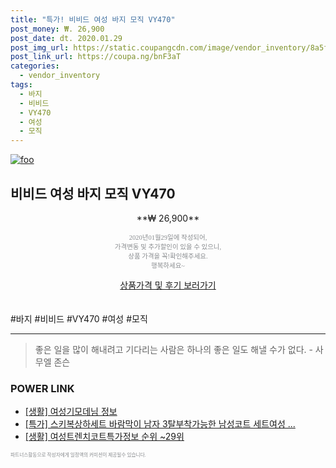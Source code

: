 ```yaml
--- 
title: "특가! 비비드 여성 바지 모직 VY470" 
post_money: ₩. 26,900 
post_date: dt. 2020.01.29 
post_img_url: https://static.coupangcdn.com/image/vendor_inventory/8a5f/10fba2ca8854c33587fe32daebfb497d896c2b7fff8c895cd123f63ffdd2.jpg 
post_link_url: https://coupa.ng/bnF3aT 
categories: 
  - vendor_inventory 
tags: 
  - 바지 
  - 비비드 
  - VY470 
  - 여성 
  - 모직 
--- 
```

[![foo](https://static.coupangcdn.com/image/vendor_inventory/8a5f/10fba2ca8854c33587fe32daebfb497d896c2b7fff8c895cd123f63ffdd2.jpg)](https://coupa.ng/bnF3aT) 

## 비비드 여성 바지 모직 VY470 
<p style="text-align: center;">**₩ 26,900**</p> 
<p style="text-align: center;"><span style="color: #898c8f; font-family: Georgia,Times,serif; font-size: 0.75em;">2020년01월29일에 작성되어, <br>가격변동 및 추가할인이 있을 수 있으니,<br> 상품 가격을 꼭!확인해주세요.<br>행복하세요~</span> 
</p>	 
<div markdown="0" style="text-align: center;"><a href="https://coupa.ng/bnF3aT" class="btn btn--success">상품가격 및 후기 보러가기</a></div> 
<br><br> 
  #바지 #비비드 #VY470 #여성 #모직 
<hr> 

> 좋은 일을 많이 해내려고 기다리는 사람은 하나의 좋은 일도 해낼 수가 없다. - 사무엘 존슨 


### POWER LINK

* <a href="https://blog.naver.com/fasyy4321/221759589646" target="_blank"> [생활] 여성기모데님 정보 </a>
* <a href="https://blog.naver.com/sakai111/221788384542" target="_blank">[특가] 스키복상하세트 바람막이 남자 3탈부착가능한 남성코트 세트여성 ...</a>
* <a href="https://blog.naver.com/santokki14/221773586724" target="_blank"> [생활] 여성트렌치코트특가정보 순위 ~29위</a>

<span style="color: #898c8f; font-family: Georgia,Times,serif; font-size: 0.55em;">파트너스활동으로 작성자에게 일정액의 커미션이 제공될수 있습니다.</span> 

